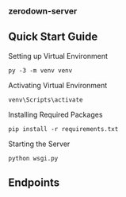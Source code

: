 ### **zerodown-server**

## Quick Start Guide

Setting up Virtual Environment

    py -3 -m venv venv

Activating Virtual Environment

    venv\Scripts\activate

Installing Required Packages

    pip install -r requirements.txt

Starting the Server

    python wsgi.py

## Endpoints
